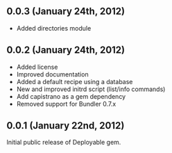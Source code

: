## 0.0.3 (January 24th, 2012)

* Added directories module

## 0.0.2 (January 24th, 2012)

* Added license
* Improved documentation
* Added a default recipe using a database
* New and improved initrd script (list/info commands)
* Add capistrano as a gem dependency
* Removed support for Bundler 0.7.x


## 0.0.1 (January 22nd, 2012)

Initial public release of Deployable gem.